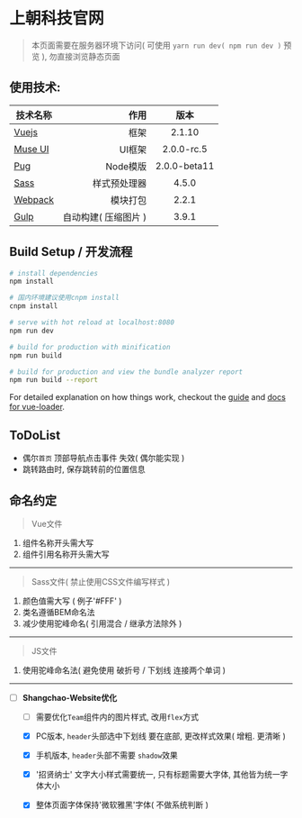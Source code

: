 # 上朝科技官网

> 本页面需要在服务器环境下访问( 可使用 `yarn run dev( npm run dev )` 预览 ), 勿直接浏览静态页面

## 使用技术:
| 技术名称                                                      | 作用                    |  版本  |
| --------                                                      | -----:                | :----:  |
| [Vuejs](http://cn.vuejs.org/)                                 | 框架                  |   2.1.10     |
| [Muse UI](https://museui.github.io/#/index)                   | UI框架                |  2.0.0-rc.5  |
| [Pug](https://pugjs.org/zh-cn/api/getting-started.html)       | Node模版              |  2.0.0-beta11  |
| [Sass](http://www.sass-zh.com/)                               | 样式预处理器           |  4.5.0  |
| [Webpack](http://webpackdoc.com/)                             | 模块打包              |  2.2.1  |
| [Gulp](http://www.gulpjs.com.cn/)                             | 自动构建( 压缩图片 )   |  3.9.1  |

## Build Setup / 开发流程

``` bash
# install dependencies
npm install

# 国内环境建议使用cnpm install
cnpm install

# serve with hot reload at localhost:8080
npm run dev

# build for production with minification
npm run build

# build for production and view the bundle analyzer report
npm run build --report
```


For detailed explanation on how things work, checkout the [guide](http://vuejs-templates.github.io/webpack/) and [docs for vue-loader](http://vuejs.github.io/vue-loader).

## ToDoList

* 偶尔`首页` 顶部导航点击事件 失效( 偶尔能实现 )
* 跳转路由时, 保存跳转前的位置信息

## 命名约定
> Vue文件

1. 组件名称开头需大写
2. 组件引用名称开头需大写

***

> Sass文件( 禁止使用CSS文件编写样式 )

1. 颜色值需大写 ( 例子'#FFF' )
2. 类名遵循BEM命名法
3. 减少使用驼峰命名( 引用混合 / 继承方法除外 )

***

> JS文件

1. 使用驼峰命名法( 避免使用 破折号 / 下划线 连接两个单词 )

***

- [ ] **Shangchao-Website优化**
    - [ ]  需要优化`Team`组件内的图片样式, 改用`flex`方式
    - [x]  PC版本, `header`头部选中下划线 要在底部, 更改样式效果( 增粗. 更清晰 )
    - [x]  手机版本, `header`头部不需要 `shadow`效果
    - [x]  '招贤纳士' 文字大小样式需要统一, 只有标题需要大字体, 其他皆为统一字体大小
    - [x]  整体页面字体保持'微软雅黑'字体( 不做系统判断 )


